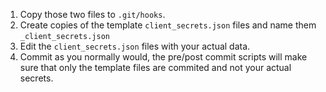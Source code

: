 1.  Copy those two files to `.git/hooks`.
2.  Create copies of the template `client_secrets.json` files and name them `_client_secrets.json`
3.  Edit the `client_secrets.json` files with your actual data.
4.  Commit as you normally would, the pre/post commit scripts will make
    sure that only the template files are commited and not your actual secrets.